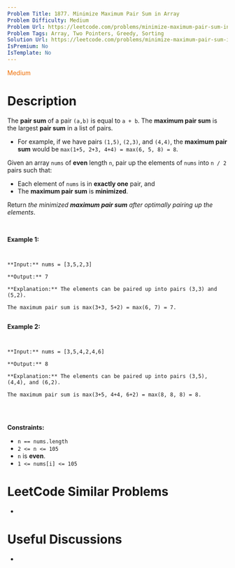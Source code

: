 ```yaml
---
Problem Title: 1877. Minimize Maximum Pair Sum in Array
Problem Difficulty: Medium
Problem Url: https://leetcode.com/problems/minimize-maximum-pair-sum-in-array/
Problem Tags: Array, Two Pointers, Greedy, Sorting
Solution Url: https://leetcode.com/problems/minimize-maximum-pair-sum-in-array/solution/
IsPremium: No
IsTemplate: No
---
```


<span style="color: rgb(239, 108, 0);">Medium</span>

# Description

The **pair sum** of a pair `(a,b)` is equal to `a + b`. The **maximum pair sum** is the largest **pair sum** in a list of pairs.


* For example, if we have pairs `(1,5)`, `(2,3)`, and `(4,4)`, the **maximum pair sum** would be `max(1+5, 2+3, 4+4) = max(6, 5, 8) = 8`.


Given an array `nums` of **even** length `n`, pair up the elements of `nums` into `n / 2` pairs such that:


* Each element of `nums` is in **exactly one** pair, and
* The **maximum pair sum** is **minimized**.


Return *the minimized **maximum pair sum** after optimally pairing up the elements*.


 


**Example 1:**



```

**Input:** nums = [3,5,2,3]
**Output:** 7
**Explanation:** The elements can be paired up into pairs (3,3) and (5,2).
The maximum pair sum is max(3+3, 5+2) = max(6, 7) = 7.

```

**Example 2:**



```

**Input:** nums = [3,5,4,2,4,6]
**Output:** 8
**Explanation:** The elements can be paired up into pairs (3,5), (4,4), and (6,2).
The maximum pair sum is max(3+5, 4+4, 6+2) = max(8, 8, 8) = 8.

```

 


**Constraints:**


* `n == nums.length`
* `2 <= n <= 105`
* `n` is **even**.
* `1 <= nums[i] <= 105`


# LeetCode Similar Problems

- []()

# Useful Discussions

- []()
